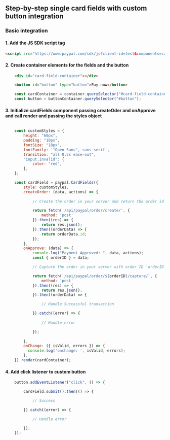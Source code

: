 ## Step-by-step single card fields with custom button integration

### Basic integration

#### 1. Add the JS SDK script tag

```HTML
<script src="https://www.paypal.com/sdk/js?client-id=test&components=card-fields&intent=capture"><script>
```

#### 2. Create container elements for the fields and the button

```HTML
    <div id="card-field-container"></div>

    <button id="button" type="button">Pay now</button>
```

```js
    const cardContainer = container.querySelector("#card-field-container");
    const button = buttonContainer.querySelector("#button");
```

#### 3. Initialize cardFields component passing createOder and onApprove and call render and passing the styles object

```js

    const customStyles = {
        height: "60px",
        padding: "10px",
        fontSize: "18px",
        fontFamily: '"Open Sans", sans-serif',
        transition: "all 0.5s ease-out",
        "input.invalid": {
            color: "red",
        },
    };

    const cardField = paypal.CardFields({
        style: customStyles,
        createOrder: (data, actions) => {
            
            // Create the order in your server and return the order id

            return fetch('/api/paypal/order/create/', {
                method: 'post'
            }).then((res) => {
                return res.json();
            }).then((orderData) => {
                return orderData.id;
            });
        },
        onApprove: (data) => {
            console.log("Payment Approved: ", data, actions);
            const { orderID } = data;

            // Capture the order in your server with order ID `orderID`

            return fetch(`/api/paypal/order/${orderID}/capture/`, {
                method: 'post'
            }).then((res) => {
                return res.json();
            }).then((orderData) => {

                // Handle Successful transaction

            }).catch((error) => {
                
                // Handle error

            });
            
        },
        onChange: ({ isValid, errors }) => {
          console.log('onchange: ', isValid, errors);
        },
    }).render(cardContainer);

```

#### 4. Add click listener to custom button

```js
    button.addEventListener("click", () => {

        cardField.submit().then(() => {

            // Success

        }).catch((error) => {

            // Handle error

        });
    });
```